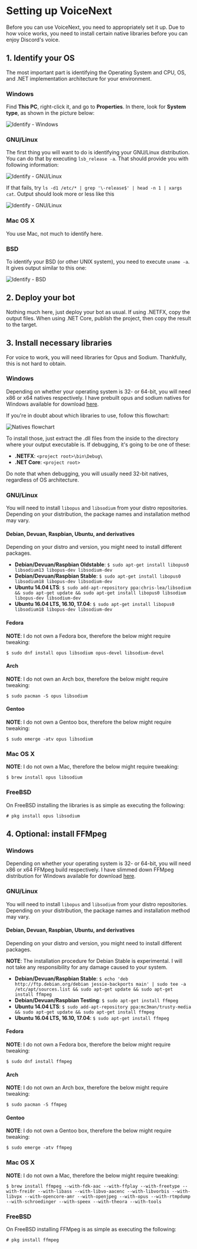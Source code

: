 # Setting up VoiceNext

Before you can use VoiceNext, you need to appropriately set it up. Due to how voice works, you need to install certain native 
libraries before you can enjoy Discord's voice.

## 1. Identify your OS

The most important part is identifying the Operating System and CPU, OS, and .NET implementation architecture for your 
environment.

### Windows

Find **This PC**, right-click it, and go to **Properties**. In there, look for **System type**, as shown in the picture below:

![Identify - Windows](/images/05_01_identify_win32.jpg "Identifying Windows system")

### GNU/Linux

The first thing you will want to do is identifying your GNU/Linux distribution. You can do that by executing `lsb_release -a`. 
That should provide you with following information:

![Identify - GNU/Linux](/images/05_02_identify_gnulinux_lsb.png "Identifying LSB-compatible GNU/Linux system")

If that fails, try `ls -d1 /etc/* | grep '\-release$' | head -n 1 | xargs cat`. Output should look more or less like this

![Identify - GNU/Linux](/images/05_03_identify_gnulinux_osrelease.png "Identifying non-LSB-compatible GNU/Linux system")

### Mac OS X

You use Mac, not much to identify here.

### BSD

To identify your BSD (or other UNIX system), you need to execute `uname -a`. It gives output similar to this one:

![Identify - BSD](/images/05_04_identify_bsd.png "Identifying BSD system")

## 2. Deploy your bot

Nothing much here, just deploy your bot as usual. If using .NETFX, copy the output files. When using .NET Core, publish the 
project, then copy the result to the target.

## 3. Install necessary libraries

For voice to work, you will need libraries for Opus and Sodium. Thankfully, this is not hard to obtain.

### Windows

Depending on whether your operating system is 32- or 64-bit, you will need x86 or x64 natives respectively. I have prebuilt 
opus and sodium natives for Windows available for download [here](/natives/index.html).

If you're in doubt about which libraries to use, follow this flowchart:

![Natives flowchart](/images/05_05_natives_flowchart.png "Natives - flowchart")

To install those, just extract the .dll files from the inside to the directory where your output executable is. If debugging, 
it's going to be one of these:

* **.NETFX**: `<project root>\bin\Debug\`
* **.NET Core**: `<project root>`

Do note that when debugging, you will usually need 32-bit natives, regardless of OS architecture.

### GNU/Linux

You will need to install `libopus` and `libsodium` from your distro repositories. Depending on your distribution, the package 
names and installation method may vary.

#### Debian, Devuan, Raspbian, Ubuntu, and derivatives

Depending on your distro and version, you might need to install different packages.

* **Debian/Devuan/Raspbian Oldstable**: `$ sudo apt-get install libopus0 libsodium13 libopus-dev libsodium-dev`
* **Debian/Devuan/Raspbian Stable**: `$ sudo apt-get install libopus0 libsodium18 libopus-dev libsodium-dev`
* **Ubuntu 14.04 LTS**: `$ sudo add-apt-repository ppa:chris-lea/libsodium && sudo apt-get update && sudo apt-get install libopus0 libsodium libopus-dev libsodium-dev`
* **Ubuntu 16.04 LTS, 16.10, 17.04**: `$ sudo apt-get install libopus0 libsodium18 libopus-dev libsodium-dev`

#### Fedora

**NOTE**: I do not own a Fedora box, therefore the below might require tweaking:

`$ sudo dnf install opus libsodium opus-devel libsodium-devel`

#### Arch

**NOTE**: I do not own an Arch box, therefore the below might require tweaking:

`$ sudo pacman -S opus libsodium`

#### Gentoo

**NOTE**: I do not own a Gentoo box, therefore the below might require tweaking:

`$ sudo emerge -atv opus libsodium`

### Mac OS X

**NOTE**: I do not own a Mac, therefore the below might require tweaking:

`$ brew install opus libsodium`

### FreeBSD

On FreeBSD installing the libraries is as simple as executing the following:

`# pkg install opus libsodium`

## 4. Optional: install FFMpeg

### Windows

Depending on whether your operating system is 32- or 64-bit, you will need x86 or x64 FFMpeg build respectively. I have 
slimmed down FFMpeg distribution for Windows available for download [here](/natives/index.html).

### GNU/Linux

You will need to install `libopus` and `libsodium` from your distro repositories. Depending on your distribution, the package 
names and installation method may vary.

#### Debian, Devuan, Raspbian, Ubuntu, and derivatives

Depending on your distro and version, you might need to install different packages.

**NOTE**: The installation procedure for Debian Stable is experimental. I will not take any responsibility for any damage 
caused to your system.

* **Debian/Devuan/Raspbian Stable**: `$ echo 'deb http://ftp.debian.org/debian jessie-backports main' | sudo tee -a /etc/apt/sources.list && sudo apt-get update && sudo apt-get install ffmpeg`
* **Debian/Devuan/Raspbian Testing**: `$ sudo apt-get install ffmpeg`
* **Ubuntu 14.04 LTS**: `$ sudo add-apt-repository ppa:mc3man/trusty-media && sudo apt-get update && sudo apt-get install ffmpeg`
* **Ubuntu 16.04 LTS, 16.10, 17.04**: `$ sudo apt-get install ffmpeg`

#### Fedora

**NOTE**: I do not own a Fedora box, therefore the below might require tweaking:

`$ sudo dnf install ffmpeg`

#### Arch

**NOTE**: I do not own an Arch box, therefore the below might require tweaking:

`$ sudo pacman -S ffmpeg`

#### Gentoo

**NOTE**: I do not own a Gentoo box, therefore the below might require tweaking:

`$ sudo emerge -atv ffmpeg`

### Mac OS X

**NOTE**: I do not own a Mac, therefore the below might require tweaking:

`$ brew install ffmpeg --with-fdk-aac --with-ffplay --with-freetype --with-frei0r --with-libass --with-libvo-aacenc --with-libvorbis --with-libvpx --with-opencore-amr --with-openjpeg --with-opus --with-rtmpdump --with-schroedinger --with-speex --with-theora --with-tools`

### FreeBSD

On FreeBSD installing FFMpeg is as simple as executing the following:

`# pkg install ffmpeg`